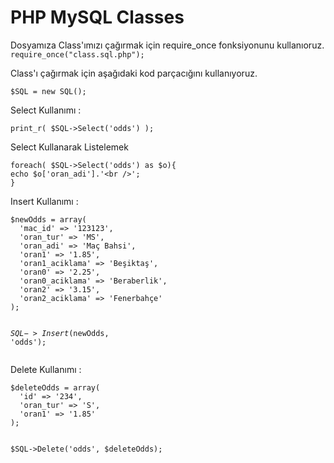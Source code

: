 PHP MySQL Classes
===========

Dosyamıza Class'ımızı çağırmak için require_once fonksiyonunu kullanıoruz. <br />
<code>require_once("class.sql.php");</code>

<p>Class'ı çağırmak için aşağıdaki kod parçacığını kullanıyoruz.</p>
<code>$SQL = new SQL();</code>

<p>Select Kullanımı : </p>
<code>print_r( $SQL->Select('odds') );</code>

<p>Select Kullanarak Listelemek</p>
<pre><code>foreach( $SQL->Select('odds') as $o){
echo $o['oran_adi'].'&lt;br />';
}</code></pre>

<p>Insert Kullanımı : </p>
<pre><code>$newOdds = array(
  'mac_id' => '123123',
  'oran_tur' => 'MS',
  'oran_adi' => 'Maç Bahsi',
  'oran1' => '1.85',
  'oran1_aciklama' => 'Beşiktaş',
  'oran0' => '2.25',
  'oran0_aciklama' => 'Beraberlik',
  'oran2' => '3.15',
  'oran2_aciklama' => 'Fenerbahçe'
);

$SQL->Insert($newOdds, 'odds');</code></pre>

<p>Delete Kullanımı : </p>
<pre><code>$deleteOdds = array(
  'id' => '234',
  'oran_tur' => 'S',
  'oran1' => '1.85'
);
	
$SQL->Delete('odds', $deleteOdds);</code></pre>

